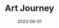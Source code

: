 ---
title: "Art Journey"
description: "
                I've been drawing ever since I was in elementary school, and I even got to paint one of the walls of my middle school. At the start of college, I decided to take things more seriously and bought a sketch tablet and more drawing supplies. Ever since then, in my free time, I have been learning more drawing techniques and have started making stand-alone pieces. Here you can see some of the stuff I have made. 
                "
date: 2023-06-01
thumbnail: https://aryashetty08.github.io/assets/img/art-thumbnail.png
link: https://drive.google.com/drive/folders/1dnNqRNXJv3bETqE0XxqFcK3b4SnOQ6B2?usp=sharing
---